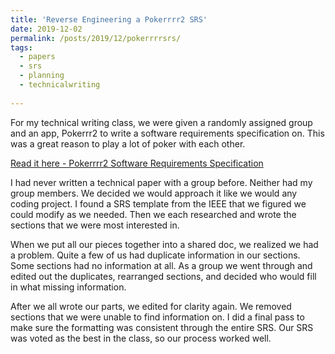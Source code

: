 ```yaml
---
title: 'Reverse Engineering a Pokerrrr2 SRS'
date: 2019-12-02
permalink: /posts/2019/12/pokerrrrsrs/
tags:
  - papers
  - srs
  - planning
  - technicalwriting
 
---
```




For my technical writing class, we were given a randomly assigned group and an app, Pokerrr2 to write a software requirements specification on. This was a great reason to play a lot of poker with each other.

[Read it here - Pokerrrr2 Software Requirements Specification](jennithe.dev/files/SRS_Pokerrrr_Final_Draft.pdf)

I had never written a technical paper with a group before. Neither had my group members. We decided we would approach it like we would any coding project. I found a SRS template from the IEEE that we figured we could modify as we needed. Then we each researched and wrote the sections that we were most interested in. 

When we put all our pieces together into a shared doc, we realized we had a problem. Quite a few of us had duplicate information in our sections. Some sections had no information at all. As a group we went through and edited out the duplicates, rearranged sections, and decided who would fill in what missing information. 

After we all wrote our parts, we edited for clarity again. We removed sections that we were unable to find information on. I did a final pass to make sure the formatting was consistent through the entire SRS. Our SRS was voted as the best in the class, so our process worked well. 
